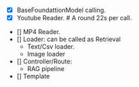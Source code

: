 - [x] BaseFoundattionModel calling.
- [x] Youtube Reader. # A round 22s per call.
- [] MP4 Reader. 
- [] Loader: can be called as Retrieval
    - Text/Csv loader. 
    - Image loader
- [] Controller/Route: 
    - RAG pipeline
- [] Template